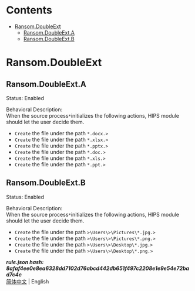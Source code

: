 



Contents
========

* [Ransom.DoubleExt](#ransomdoubleext)
	* [Ransom.DoubleExt.A](#ransomdoubleexta)
	* [Ransom.DoubleExt.B](#ransomdoubleextb)

# Ransom.DoubleExt

## Ransom.DoubleExt.A
  
Status: Enabled

Behavioral Description:   
When the source process`*`initializes the following actions, HIPS module should let the user decide them.
- `Create` the file under the path `*.docx.>`
- `Create` the file under the path `*.xlsx.>`
- `Create` the file under the path `*.pptx.>`
- `Create` the file under the path `*.doc.>`
- `Create` the file under the path `*.xls.>`
- `Create` the file under the path `*.ppt.>`

## Ransom.DoubleExt.B
  
Status: Enabled

Behavioral Description:   
When the source process`*`initializes the following actions, HIPS module should let the user decide them.
- `Create` the file under the path `>\Users\>\Pictures\*.jpg.>`
- `Create` the file under the path `>\Users\>\Pictures\*.png.>`
- `Create` the file under the path `>\Users\>\Desktop\*.jpg.>`
- `Create` the file under the path `>\Users\>\Desktop\*.png.>`
  
***rule.json hash: 8afaf4ee0e8ea6328dd7102d76abcd442db651f497c2208e1e9e54e72bad7c4c***  
[简体中文](/README.md) | English